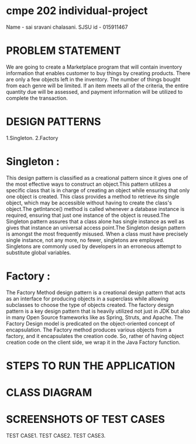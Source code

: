 # cmpe 202  individual-project
Name - sai sravani chalasani.
SJSU id - 015911467

# PROBLEM STATEMENT
We are going to create a Marketplace program that will contain inventory information that enables customer to buy things by creating products. There are only a few objects left in the inventory. The number of things bought from each genre will be limited. If an item meets all of the criteria, the entire quantity due will be assessed, and payment information will be utilized to complete the transaction.

# DESIGN PATTERNS

1.Singleton.
2.Factory

# Singleton : 
This design pattern is classified as a creational pattern since it gives one of the most effective ways to construct an object.This pattern utilizes a specific class that is in charge of creating an object while ensuring that only one object is created. This class provides a method to retrieve its single object, which may be accessible without having to create the class's object.The getIntance() method is called whenever a database instance is required, ensuring that just one instance of the object is reused.The Singleton pattern assures that a class alone has single instance as well as gives that instance an universal access point.The Singleton design pattern is amongst the most frequently misused. When a class must have precisely single instance, not any more, no fewer, singletons are employed. Singletons are commonly used by developers in an erroneous attempt to substitute global variables. 

# Factory :
The Factory Method design pattern is a creational design pattern that acts as an interface for producing objects in a superclass while allowing subclasses to choose the type of objects created. The factory design pattern is a key design pattern that is heavily utilized not just in JDK but also in many Open Source frameworks like as Spring, Struts, and Apache. The Factory Design model is predicated on the object-oriented concept of encapsulation. The Factory method produces various objects from a factory, and it encapsulates the creation code. So, rather of having object creation code on the client side, we wrap it in the Java Factory function.

# STEPS TO RUN THE APPLICATION
# CLASS DIAGRAM
# SCREENSHOTS OF TEST CASES
   TEST CASE1.
   TEST CASE2.
   TEST CASE3.



     
